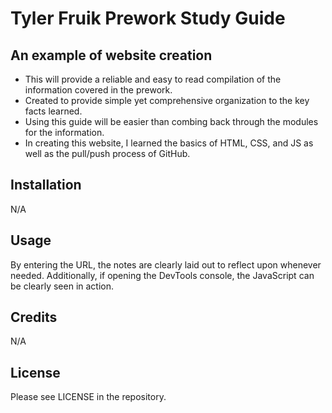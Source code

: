 # Tyler Fruik Prework Study Guide

## An example of website creation

- This will provide a reliable and easy to read compilation of the information covered in the prework.
- Created to provide simple yet comprehensive organization to the key facts learned.
- Using this guide will be easier than combing back through the modules for the information.
- In creating this website, I learned the basics of HTML, CSS, and JS as well as the pull/push process of GitHub.

## Installation

N/A

## Usage

By entering the URL, the notes are clearly laid out to reflect upon whenever needed. Additionally, if opening the DevTools console, the JavaScript can be clearly seen in action.

## Credits

N/A

## License

Please see LICENSE in the repository.
